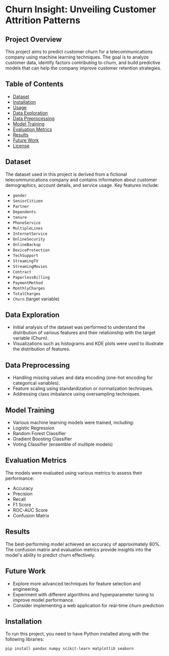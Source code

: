 # Churn Insight: Unveiling Customer Attrition Patterns

## Project Overview

This project aims to predict customer churn for a telecommunications company using machine learning techniques. The goal is to analyze customer data, identify factors contributing to churn, and build predictive models that can help the company improve customer retention strategies.

## Table of Contents

- [Dataset](#dataset)
- [Installation](#installation)
- [Usage](#usage)
- [Data Exploration](#data-exploration)
- [Data Preprocessing](#data-preprocessing)
- [Model Training](#model-training)
- [Evaluation Metrics](#evaluation-metrics)
- [Results](#results)
- [Future Work](#future-work)
- [License](#license)

## Dataset

The dataset used in this project is derived from a fictional telecommunications company and contains information about customer demographics, account details, and service usage. Key features include:

- `gender`
- `SeniorCitizen`
- `Partner`
- `Dependents`
- `tenure`
- `PhoneService`
- `MultipleLines`
- `InternetService`
- `OnlineSecurity`
- `OnlineBackup`
- `DeviceProtection`
- `TechSupport`
- `StreamingTV`
- `StreamingMovies`
- `Contract`
- `PaperlessBilling`
- `PaymentMethod`
- `MonthlyCharges`
- `TotalCharges`
- `Churn` (target variable)

## Data Exploration

- Initial analysis of the dataset was performed to understand the distribution of various features and their relationship with the target variable (Churn).
- Visualizations such as histograms and KDE plots were used to illustrate the distribution of features.

## Data Preprocessing

- Handling missing values and data encoding (one-hot encoding for categorical variables).
- Feature scaling using standardization or normalization techniques.
- Addressing class imbalance using oversampling techniques.

## Model Training

- Various machine learning models were trained, including:
- Logistic Regression
- Random Forest Classifier
- Gradient Boosting Classifier
- Voting Classifier (ensemble of multiple models)

## Evaluation Metrics

The models were evaluated using various metrics to assess their performance:

- Accuracy
- Precision
- Recall
- F1 Score
- ROC-AUC Score
- Confusion Matrix

## Results

The best-performing model achieved an accuracy of approximately 80%. The confusion matrix and evaluation metrics provide insights into the model's ability to predict churn effectively.

## Future Work

- Explore more advanced techniques for feature selection and engineering.
- Experiment with different algorithms and hyperparameter tuning to improve model performance.
- Consider implementing a web application for real-time churn prediction

## Installation

To run this project, you need to have Python installed along with the following libraries:

```bash
pip install pandas numpy scikit-learn matplotlib seaborn



